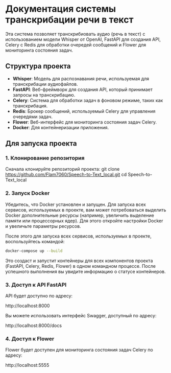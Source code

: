 
# Документация системы транскрибации речи в текст

Эта система позволяет транскрибиовать аудио (речь в текст) с использованием модели Whisper от OpenAI, FastAPI для создания API, Celery с Redis для обработки очередей сообщений и Flower для мониторинга состояния задач.

## Структура проекта

- **Whisper**: Модель для распознавания речи, используемая для транскрибации аудиофайлов.
- **FastAPI**: Веб-фреймворк для создания API, который принимает запросы на транскрибацию.
- **Celery**: Система для обработки задач в фоновом режиме, таких как транскрибация.
- **Redis**: Брокер сообщений, используемый Celery для управления очередями задач.
- **Flower**: Веб-интерфейс для мониторинга состояния задач Celery.
- **Docker**: Для контейнеризации приложения.

## Для запуска проекта

### 1. Клонирование репозитория

Сначала клонируйте репозиторий проекта:
git clone https://github.com/Flam7060/Speech-to-Text_local.git
cd Speech-to-Text_local

### 2. Запуск Docker

Убедитесь, что Docker установлен и запущен. Для запуска всех сервисов, используемых в проекте, вам может потребоваться выделить Docker дополнительные ресурсы (например, увеличить выделение памяти или процессорных ядер). Для этого откройте настройки Docker и увеличьте параметры ресурсов.

После этого для запуска всех сервисов, используемых в проекте, воспользуйтесь командой:

```bash
docker-compose up --build
```
Это создаст и запустит контейнеры для всех компонентов проекта (FastAPI, Celery, Redis, Flower) в одном командном процессе. После успешного выполнения вы увидите информацию о статусе контейнеров.

### 3. Доступ к API FastAPI

API будет доступно по адресу:

http://localhost:8000

Вы можете использовать интерфейс Swagger, доступный по адресу:

http://localhost:8000/docs

### 4. Доступ к Flower

Flower будет доступен для мониторинга состояния задач Celery по адресу:

http://localhost:5555
